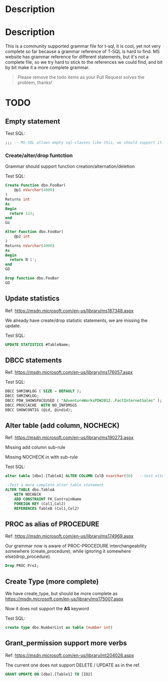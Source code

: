 # Description
# Description

This is a community supported grammar file for t-sql, it is cool, yet not very complete so far because a grammar reference of T-SQL is hard to find. MS website has grammar reference for different statements, but it's not a complete file, so we try hard to stick to the references we could find, and bit by bit make it a more complete grammar.



> Please remove the todo items as your Pull Request solves the problem, thanks!

# TODO



## Empty statement

Test SQL:

```sql
;;; -- MS-SQL allows empty sql-clauses like this, we should support it.
```



### Create/alter/drop funtction

Grammar should support function creation/alternation/deletion

Test SQL:

```sql
Create Function dbo.FooBar(
	@p1 nVarchar(4000)
)
Returns int
As
Begin
  return 123;
end
Go

Alter Function dbo.FooBar(
	@p2 int
)
Returns nVarchar(4000)
As
Begin
  return N'1';
end
GO

Drop function dbo.FooBar
GO

```





## Update statistics  

Ref: https://msdn.microsoft.com/en-us/library/ms187348.aspx

We already have create/drop statistic statements, we are missing the update.

Test SQL:

```sql
UPDATE STATISTICS #TableName;
```





## DBCC statements

Ref: https://msdn.microsoft.com/en-us/library/ms176057.aspx

Test SQL:

```sql
DBCC SHRINKLOG ( SIZE = DEFAULT );
DBCC SHRINKLOG;
DBCC PDW_SHOWSPACEUSED ( "AdventureWorksPDW2012..FactInternetSales" );
DBCC PROCCACHE  WITH NO_INFOMSGS
DBCC SHOWCONTIG (@id, @indid);
```





## Alter table (add column, NOCHECK)

Ref: https://msdn.microsoft.com/en-us/library/ms190273.aspx

Missing add column sub-rule

Missing NOCHECK in with sub-rule

Test SQL:

```sql
alter table [dbo].[TableA] ALTER COLUMN ColB nvarchar(50)   --test alter subrule

--Test a more complete alter table statement
ALTER TABLE dbo.TableA
    WITH NOCHECK
    ADD CONSTRAINT FK_ContrainName
	FOREIGN KEY (Col1,Col2)
	REFERENCES TableB (Col1,Col2)

```



## PROC as alias of PROCEDURE

Ref: https://msdn.microsoft.com/en-us/library/ms174969.aspx



Our grammar now is aware of PROC-PROCEDURE interchangeability somewhere (create_procedure), while ignoring it somewhere else(drop_procedure). 

```sql
Drop PROC Pro1;
```





## Create Type (more complete)

We have create_type, but should be more complete as https://msdn.microsoft.com/en-us/library/ms175007.aspx

Now it does not support the **AS** keyword

Test SQL:

```sql
create type dbo.NumberList as table (number int)

```



## Grant_permission support more verbs

Ref: https://msdn.microsoft.com/en-us/library/mt204026.aspx

The current one does not support DELETE / UPDATE as in the ref.



```sql
GRANT UPDATE ON [dbo].[Table1] TO [ID2]
```



